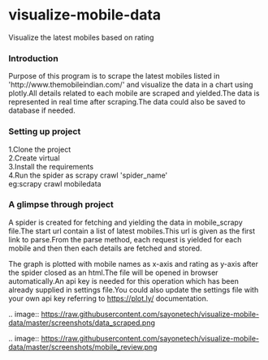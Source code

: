 # visualize-mobile-data
Visualize the latest mobiles based on rating 

<h3>Introduction</h3>
Purpose of this program is to scrape the latest mobiles listed in 'http://www.themobileindian.com/' and visualize the data in a chart using plotly.All details related to each mobile are scraped and yielded.The data is represented in real time after scraping.The data could also be saved to database if needed.

<h3>Setting up project</h3>
1.Clone the project</br>
2.Create virtual </br>
3.Install the requirements</br>
4.Run the spider as scrapy crawl 'spider_name'</br> 
eg:scrapy crawl mobiledata

<h3>A glimpse through project</h3>
A spider is created for fetching and yielding the data in mobile_scrapy file.The start url contain a list of latest mobiles.This url is given as the first link to parse.From the parse method, each request is yielded for each mobile and then then each details are fetched and stored.

The graph is plotted with mobile names as x-axis and rating as y-axis after the spider closed as an html.The file will be opened in browser automatically.An api key is needed for this operation which has been already supplied in settings file.You could also update the settings file with your own api key referring to https://plot.ly/ documentation.


.. image:: https://raw.githubusercontent.com/sayonetech/visualize-mobile-data/master/screenshots/data_scraped.png

.. image:: https://raw.githubusercontent.com/sayonetech/visualize-mobile-data/master/screenshots/mobile_review.png
